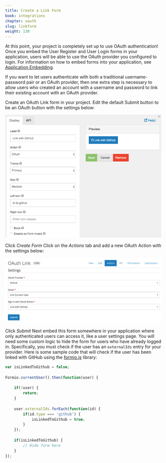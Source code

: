 ```yaml
---
title: Create a Link Form
book: integrations
chapter: oauth
slug: linkform
weight: 130
---
```

At this point, your project is completely set up to use OAuth authentication! Once you embed the User Register and User Login forms in your application, users will be able to use the OAuth provider you configured to login. For information on how to embed forms into your application, see [Application Embedding](/developer/info/angular/).

If you want to let users authenticate with both a traditional username-password pair or an OAuth provider, then one extra step is necessary to allow users who created an account with a username and password to link their existing account with an OAuth provider.

Create an OAuth Link form in your project.
Edit the default Submit button to be an OAuth button with the settings below:

![](/assets/img/oauth/project-oauth-link-button.png)

Click *Create Form*
Click on the *Actions* tab and add a new OAuth Action with the settings below:

![](/assets/img/oauth/project-link-oauth-action-edit.png)

Click *Submit*
Next embed this form somewhere in your application where only authenticated users can access it, like a user settings page.
You will need some custom logic to hide the form for users who have already logged in. Specifically, you must check if the user has an `externalIds` entry for your provider. Here is some sample code that will check if the user has been linked with GitHub using the [formio.js](https://github.com/formio/formio.js) library:

```javascript
var isLinkedToGithub = false;

Formio.currentUser().then(function(user) {

    if(!user) {
        return;
    }

    user.externalIds.forEach(function(id) {
        if(id.type === 'github') {
            isLinkedToGithub = true;
        }
    });

    if(isLinkedToGithub) {
        // Hide form here
    }
});
```
